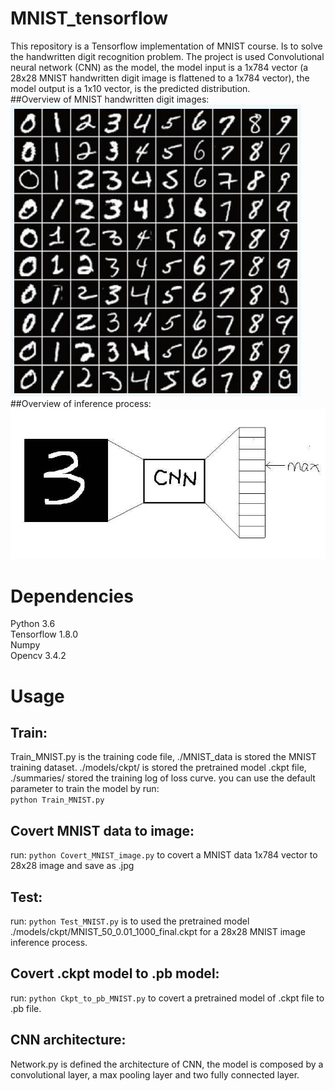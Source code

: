 # MNIST_tensorflow
This repository is a Tensorflow implementation of MNIST course. Is to solve the handwritten digit recognition problem. The project is used Convolutional neural network (CNN) as the model, the model input is a 1x784 vector (a 28x28 MNIST handwritten digit image is flattened to a 1x784 vector), the model output is a 1x10 vector, is the predicted distribution.<br>
##Overview of MNIST handwritten digit images:
![image](https://github.com/MoFManGit/MNIST_tensorflow/blob/master/README_images/mnistdataset.jpg)
##Overview of inference process:
![image](https://github.com/MoFManGit/MNIST_tensorflow/blob/master/README_images/mnistcnn.jpg)

# Dependencies
Python 3.6<br>
Tensorflow 1.8.0<br>
Numpy<br>
Opencv 3.4.2<br>

# Usage
## Train:
Train_MNIST.py is the training code file, ./MNIST_data is stored the MNIST training dataset. ./models/ckpt/ is stored the pretrained model .ckpt file, ./summaries/ stored the training log of loss curve. you can use the default parameter to train the model by run:<br>
`python Train_MNIST.py`

## Covert MNIST data to image: 
run: `python Covert_MNIST_image.py` to covert a MNIST data 1x784 vector to 28x28 image and save as .jpg

## Test: 
run: `python Test_MNIST.py` is to used the pretrained model ./models/ckpt/MNIST_50_0.01_1000_final.ckpt for a 28x28 MNIST image inference process.

## Covert .ckpt model to .pb model: 
run: `python Ckpt_to_pb_MNIST.py` to covert a pretrained model of .ckpt file to .pb file.

## CNN architecture: 
Network.py is defined the architecture of CNN, the model is composed by a convolutional layer, a max pooling layer and two fully connected layer.







